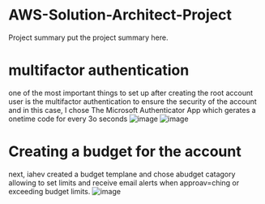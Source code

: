 # AWS-Solution-Architect-Project
Project summary 
put the project summary here.

# multifactor authentication
one of the most important things to set up after creating the root account user is the multifactor authentication to ensure the security of the account and in this case, I chose The Microsoft Authenticator App which gerates a onetime code for every 3o seconds 
![image](https://github.com/dqoahmed/AWS-Solution-Architect-Project/assets/156861134/8a7df506-e523-4b6a-bce3-650c327abda5)
![image](https://github.com/dqoahmed/AWS-Solution-Architect-Project/assets/156861134/e3025474-4104-4b8b-be08-607e5bbd98d2)

# Creating a budget for the account 
next, iahev created a budget templane and chose abudget catagory allowing to set limits and receive email alerts when approav=ching or exceeding budget limits.
![image](https://github.com/dqoahmed/AWS-Solution-Architect-Project/assets/156861134/70c62eec-c960-4226-ab1a-1c76c326500d)
